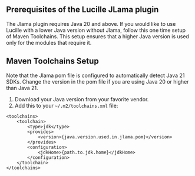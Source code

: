 ## Prerequisites of the Lucille JLama plugin

The Jlama plugin requires Java 20 and above. If you would like to use Lucille with a lower Java version without Jlama, follow this one time setup of Maven Toolchains. This setup ensures that a higher Java version is used only for the modules that require it.

## Maven Toolchains Setup

Note that the Jlama pom file is configured to automatically detect Java 21 SDKs. Change the version in the pom file if you are using Java 20 or higher than Java 21.

1. Download your Java version from your favorite vendor.
2. Add this to your `~/.m2/toolchains.xml` file:

```
<toolchains>
    <toolchain>
        <type>jdk</type>
        <provides>
            <version>{java.version.used.in.jlama.pom}</version>
        </provides>
        <configuration>
            <jdkHome>{path.to.jdk.home}</jdkHome>
        </configuration>
    </toolchain>
</toolchains>
```
 

